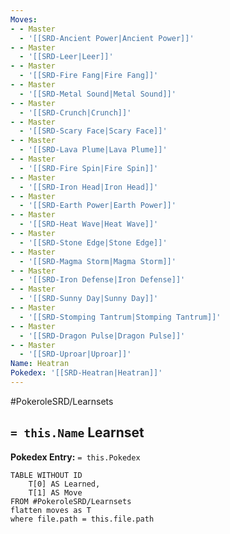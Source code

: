 ```yaml
---
Moves:
- - Master
  - '[[SRD-Ancient Power|Ancient Power]]'
- - Master
  - '[[SRD-Leer|Leer]]'
- - Master
  - '[[SRD-Fire Fang|Fire Fang]]'
- - Master
  - '[[SRD-Metal Sound|Metal Sound]]'
- - Master
  - '[[SRD-Crunch|Crunch]]'
- - Master
  - '[[SRD-Scary Face|Scary Face]]'
- - Master
  - '[[SRD-Lava Plume|Lava Plume]]'
- - Master
  - '[[SRD-Fire Spin|Fire Spin]]'
- - Master
  - '[[SRD-Iron Head|Iron Head]]'
- - Master
  - '[[SRD-Earth Power|Earth Power]]'
- - Master
  - '[[SRD-Heat Wave|Heat Wave]]'
- - Master
  - '[[SRD-Stone Edge|Stone Edge]]'
- - Master
  - '[[SRD-Magma Storm|Magma Storm]]'
- - Master
  - '[[SRD-Iron Defense|Iron Defense]]'
- - Master
  - '[[SRD-Sunny Day|Sunny Day]]'
- - Master
  - '[[SRD-Stomping Tantrum|Stomping Tantrum]]'
- - Master
  - '[[SRD-Dragon Pulse|Dragon Pulse]]'
- - Master
  - '[[SRD-Uproar|Uproar]]'
Name: Heatran
Pokedex: '[[SRD-Heatran|Heatran]]'
---
```


#PokeroleSRD/Learnsets

## `= this.Name` Learnset

**Pokedex Entry:** `= this.Pokedex`

```dataview
TABLE WITHOUT ID
    T[0] AS Learned,
    T[1] AS Move
FROM #PokeroleSRD/Learnsets
flatten moves as T
where file.path = this.file.path
```
